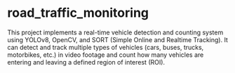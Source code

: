 # road_traffic_monitoring
This project implements a real-time vehicle detection and counting system using YOLOv8, OpenCV, and SORT (Simple Online and Realtime Tracking). It can detect and track multiple types of vehicles (cars, buses, trucks, motorbikes, etc.) in video footage and count how many vehicles are entering and leaving a defined region of interest (ROI).

